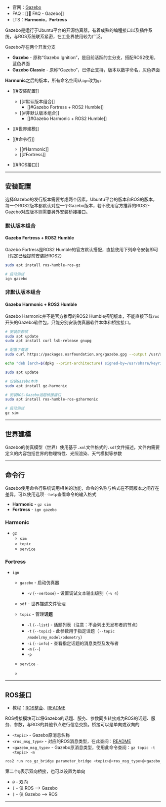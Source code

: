 + 官网：[Gazebo](https://gazebosim.org/home)
+ FAQ：[[📑 FAQ - Gazebo]]
+ LTS：**Harmonic**，**Fortress**

Gazebo是运行于Ubuntu平台的开源仿真器，有着成熟的编程接口以及插件系统，与ROS系统联系紧密，在工业界使用较为广泛。

Gazebo存在两个开发分支

+ **Gazebo** - 原称“Gazebo Ignition”，是目前活跃的主分支，搭配ROS2使用，蓝色界面
+ **Gazebo Classic** - 原称“Gazebo”，已停止支持，版本以数字命名，灰色界面

**Harmonic**之后的版本，所有命名空间从`ign`改为`gz`

+ [[#安装配置]]
	+ [[#默认版本组合]]
		+ [[#Gazebo Fortress + ROS2 Humble]]
	+ [[#非默认版本组合]]
		+ [[#Gazebo Harmonic + ROS2 Humble]]
+ [[#世界建模]]
+ [[#命令行]]
	+ [[#Harmonic]]
	+ [[#Fortress]]

+ [[#ROS接口]]


---
## 安装配置

选择Gazebo的发行版本需要考虑两个因素，Ubuntu平台的版本和ROS的版本，每一个ROS2版本都默认对应一个Gazebo版本，若不使用官方推荐的ROS2-Gazebo对应版本则需要另外安装桥接接口。

### 默认版本组合 

#### Gazebo Fortress + ROS2 Humble

Gazebo Fortress是ROS2 Humble的官方默认搭配，直接使用下列命令安装即可（假定已经提前安装好ROS2）

```bash
sudo apt install ros-humble-ros-gz

# 启动测试
ign gazebo
```

### 非默认版本组合 

#### Gazebo Harmonic + ROS2 Humble

Gazebo Harmonic并不是官方推荐的ROS2 Humble搭配版本，不能直接下载`ros`开头的Gazebo软件包，只能分别安装仿真器软件本体和桥接接口。

```bash
# 安装依赖项
sudo apt update
sudo apt install curl lsb-release gnupg

# 配置下载源
sudo curl https://packages.osrfoundation.org/gazebo.gpg --output /usr/share/keyrings/pkgs-osrf-archive-keyring.gpg

echo "deb [arch=$(dpkg --print-architecture) signed-by=/usr/share/keyrings/pkgs-osrf-archive-keyring.gpg] http://packages.osrfoundation.org/gazebo/ubuntu-stable $(lsb_release -cs) main" | sudo tee /etc/apt/sources.list.d/gazebo-stable.list > /dev/null

sudo apt update

# 安装Gazebo本体
sudo apt install gz-harmonic

# 安装ROS-Gazebo话题桥接接口
sudo apt install ros-humble-ros-gzharmonic

# 启动测试
gz sim
```

---
## 世界建模

Gazebo的仿真模型（世界）使用基于`.xml`文件格式的`.sdf`文件描述，文件内需要定义的内容包括世界的物理特性、光照渲染、天气模拟等参数



---
## 命令行

Gazebo使用命令行系统调用相关的功能，命令的名称与格式在不同版本之间存在差异，可以使用选项`--help`查看命令的输入格式

+ **Harmonic** - `gz sim`
+ **Fortress** - `ign gazebo`

### Harmonic

+ `gz`
	+ `sim`
	+ `topic`
	+ `service`
### Fortress

+ `ign`
	+ `gazebo` - 启动仿真器
		+ `-v` (`--verbose`) - 设置调试文本输出级别（`-v 4`）
	+ `sdf` - 世界描述文件管理
	+ `topic` - 管理**话题**
		+ `-l` (`--list`) - 话题列表（注意：不会列出无发布者的节点）
		+ `-t` (`--topic`) - 此参数用于指定话题（`--topic /model/my_model/odometry`）
		+ `-i` (`--info`) - 查看指定话题的消息类型及发布者
		+ `-m` (`--`)
		+ `-p`

	+ `service` - 
	+ 

---
## ROS接口

+ 教程：[ROS整合](https://gazebosim.org/docs/fortress/ros2_integration/)、[README](https://github.com/gazebosim/ros_gz/blob/ros2/ros_gz_bridge/README.md)

ROS桥接模块可以将Gazebo的话题、服务、参数同步转接成为ROS的话题、服务、参数，与ROS的其他节点进行信息交换。桥接可以是单向或双向的

+ `<topic>` - Gazebo原消息名称
+ `<ros_msg_type>` - 对应的ROS消息类型，在此查阅：[README](https://github.com/gazebosim/ros_gz/blob/ros2/ros_gz_bridge/README.md)
+ `<gazebo_msg_type>` - Gazebo原消息类型，使用此命令查阅：`gz topic -t <topic> -m`

```bash
ros2 run ros_gz_bridge parameter_bridge <topic>@<ros_msg_type>@<gazebo_msg_type>
```

第二个`@`表示双向桥接，也可以设置为单向

+ `@` - 双向
+ `[` - 仅 ROS --> Gazebo
+ `]` - 仅 Gazebo --> ROS


---
## 